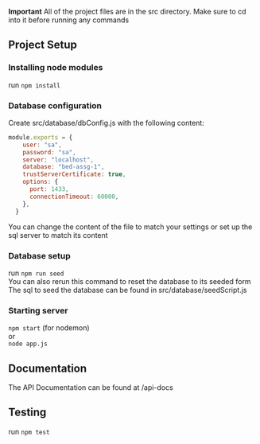 **Important** 
All of the project files are in the src directory. Make sure to cd into it before running any commands

## Project Setup

### Installing node modules
run ``npm install``

### Database configuration

Create src/database/dbConfig.js with the following content: <br />
```js
module.exports = {
    user: "sa", 
    password: "sa", 
    server: "localhost",
    database: "bed-assg-1",
    trustServerCertificate: true,
    options: {
      port: 1433, 
      connectionTimeout: 60000, 
    },
  }
```
You can change the content of the file to match your settings or set up the sql server to match its content

### Database setup
run ``npm run seed`` <br />
You can also rerun this command to reset the database to its seeded form <br />
The sql to seed the database can be found in src/database/seedScript.js <br />

### Starting server
``npm start`` (for nodemon) <br />
or <br />
``node app.js``

## Documentation
The API Documentation can be found at /api-docs

## Testing
run ``npm test``
